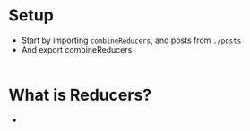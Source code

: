 # Setup
- Start by importing `combineReducers`, and posts from `./posts`
- And export combineReducers
<br/><br/>

# What is Reducers?
-